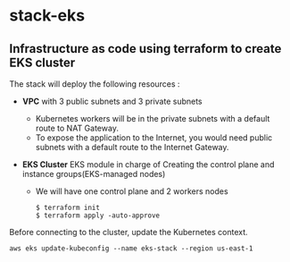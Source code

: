 # stack-eks

## Infrastructure as code using terraform to create EKS cluster

The stack will deploy the following resources :

- **VPC** with 3 public subnets and 3 private subnets
  - Kubernetes workers will be in the private subnets with a default route to NAT Gateway.
  - To expose the application to the Internet, you would need public subnets with a default route to the Internet Gateway.
- **EKS Cluster** EKS module in charge of Creating the control plane and instance groups(EKS-managed nodes)

  - We will have one control plane and 2 workers nodes

        $ terraform init
        $ terraform apply -auto-approve

Before connecting to the cluster, update the Kubernetes context.

    aws eks update-kubeconfig --name eks-stack --region us-east-1
